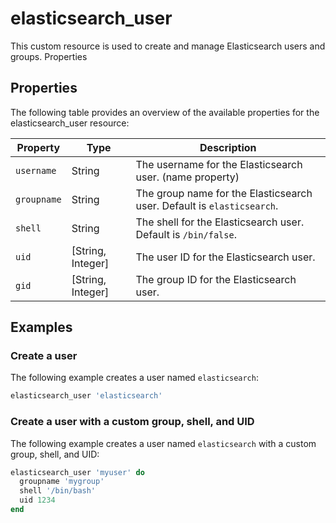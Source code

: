 # elasticsearch_user

This custom resource is used to create and manage Elasticsearch users and groups.
Properties

## Properties

The following table provides an overview of the available properties for the elasticsearch_user resource:

| Property    | Type              | Description                                                            |
|-------------|-------------------|------------------------------------------------------------------------|
| `username`  | String            | The username for the Elasticsearch user. (name property)               |
| `groupname` | String            | The group name for the Elasticsearch user. Default is `elasticsearch`. |
| `shell`     | String            | The shell for the Elasticsearch user. Default is `/bin/false`.         |
| `uid`       | [String, Integer] | The user ID for the Elasticsearch user.                                |
| `gid`       | [String, Integer] | The group ID for the Elasticsearch user.                               |

## Examples

### Create a user

The following example creates a user named `elasticsearch`:

```ruby
elasticsearch_user 'elasticsearch'
```

### Create a user with a custom group, shell, and UID

The following example creates a user named `elasticsearch` with a custom group, shell, and UID:

```ruby
elasticsearch_user 'myuser' do
  groupname 'mygroup'
  shell '/bin/bash'
  uid 1234
end
```
